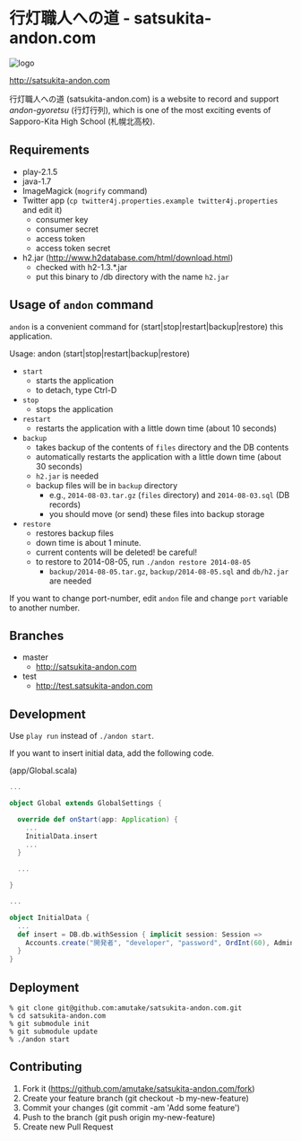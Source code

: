 行灯職人への道 - satsukita-andon.com
====================================

![logo](https://raw.githubusercontent.com/amutake/satsukita-andon.com/master/docs/logo_black.png)

http://satsukita-andon.com

行灯職人への道 (satsukita-andon.com) is a website to record and support *andon-gyoretsu* (行灯行列), which is one of the most exciting events of Sapporo-Kita High School (札幌北高校).


Requirements
------------

- play-2.1.5
- java-1.7
- ImageMagick (`mogrify` command)
- Twitter app (`cp twitter4j.properties.example twitter4j.properties` and edit it)
  - consumer key
  - consumer secret
  - access token
  - access token secret
- h2.jar (http://www.h2database.com/html/download.html)
  - checked with h2-1.3.*.jar
  - put this binary to /db directory with the name `h2.jar`

Usage of `andon` command
------------------------

`andon` is a convenient command for (start|stop|restart|backup|restore) this application.

Usage: andon (start|stop|restart|backup|restore)

- `start`
  - starts the application
  - to detach, type Ctrl-D
- `stop`
  - stops the application
- `restart`
  - restarts the application with a little down time (about 10 seconds)
- `backup`
  - takes backup of the contents of `files` directory and the DB contents
  - automatically restarts the application with a little down time (about 30 seconds)
  - `h2.jar` is needed
  - backup files will be in `backup` directory
    - e.g., `2014-08-03.tar.gz` (`files` directory) and `2014-08-03.sql` (DB records)
    - you should move (or send) these files into backup storage
- `restore`
  - restores backup files
  - down time is about 1 minute.
  - current contents will be deleted! be careful!
  - to restore to 2014-08-05, run `./andon restore 2014-08-05`
    - `backup/2014-08-05.tar.gz`, `backup/2014-08-05.sql` and `db/h2.jar` are needed

If you want to change port-number, edit `andon` file and change `port` variable to another number.

Branches
--------

- master
  - http://satsukita-andon.com
- test
  - http://test.satsukita-andon.com

Development
-----------

Use `play run` instead of `./andon start`.

If you want to insert initial data, add the following code.

(app/Global.scala)

```scala
...

object Global extends GlobalSettings {

  override def onStart(app: Application) {
    ...
    InitialData.insert
    ...
  }

  ...

}

...

object InitialData {
  ...
  def insert = DB.db.withSession { implicit session: Session =>
    Accounts.create("開発者", "developer", "password", OrdInt(60), Admin)
  }
}
```

Deployment
----------

```
% git clone git@github.com:amutake/satsukita-andon.com.git
% cd satsukita-andon.com
% git submodule init
% git submodule update
% ./andon start
```

Contributing
------------

1. Fork it (https://github.com/amutake/satsukita-andon.com/fork)
2. Create your feature branch (git checkout -b my-new-feature)
3. Commit your changes (git commit -am 'Add some feature')
4. Push to the branch (git push origin my-new-feature)
5. Create new Pull Request
